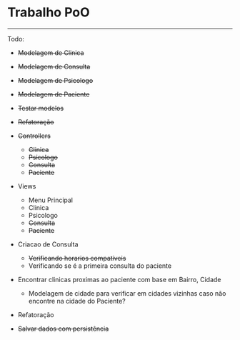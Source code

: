 # Trabalho PoO
---------

Todo:
* ~~Modelagem de Clinica~~
* ~~Modelagem de Consulta~~
* ~~Modelagem de Psicologo~~
* ~~Modelagem de Paciente~~
* ~~Testar modelos~~
* ~~Refatoração~~
* ~~Controllers~~
    * ~~Clinica~~
    * ~~Psicologo~~
    * ~~Consulta~~
    * ~~Paciente~~
* Views
    * Menu Principal
    * Clinica
    * Psicologo
    * ~~Consulta~~
    * ~~Paciente~~
* Criacao de Consulta
    * ~~Verificando horarios compativeis~~
    * Verificando se é a primeira consulta do paciente
    
* Encontrar clinicas proximas ao paciente com base em Bairro, Cidade
    * Modelagem de cidade para verificar em cidades vizinhas caso não encontre na cidade do Paciente?
* Refatoração
* ~~Salvar dados com persistência~~

